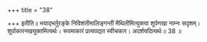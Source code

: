 +++
title = "38"

+++
इतीति॥ भयाद्भर्तुरङ्के निविशंतीमालिङ्गन्तीं मैथिलीमित्युक्त्वा शूर्पणखा नाम्नः सदृशम्। शूर्पाकारनखयुक्तमित्यर्थः। रूपमाकारं प्रत्यपद्यत स्वीचकार। अदर्शयदित्यर्थः॥ 38 ॥